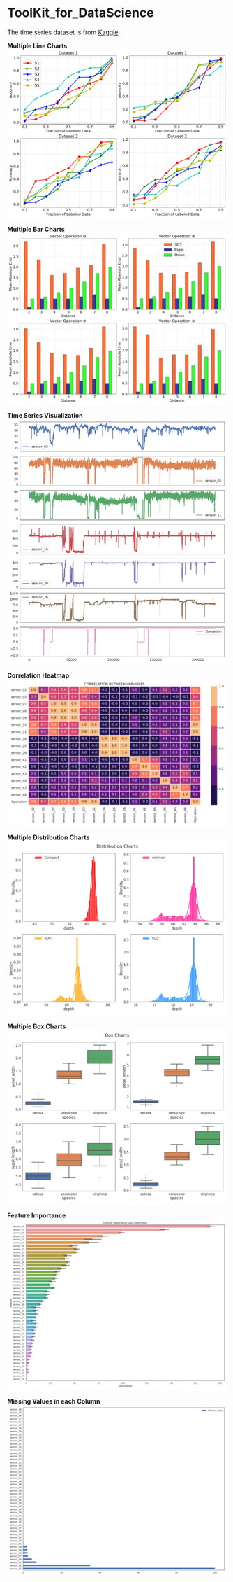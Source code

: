 # ToolKit_for_DataScience

The time series dataset is from [Kaggle](https://www.kaggle.com/datasets/nphantawee/pump-sensor-data). 




**Multiple Line Charts**
![plot](./charts/line_chart3.png)

**Multiple Bar Charts**
![plot](./charts/bar_chart.png)





**Time Series Visualization**
![plot](./charts/0.png)


**Correlation Heatmap**
![plot](./charts/heatmap.png)

**Multiple Distribution Charts**
![plot](./charts/dist_chart.png)

**Multiple Box Charts**
![plot](./charts/boxchart.png)



**Feature Importance**
![plot](./charts/imp.png)

**Missing Values in each Column**
![plot](./charts/miss.png)


